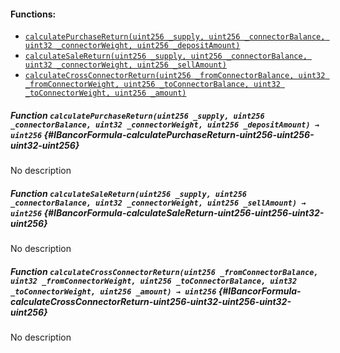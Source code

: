 

#### Functions:
- [`calculatePurchaseReturn(uint256 _supply, uint256 _connectorBalance, uint32 _connectorWeight, uint256 _depositAmount)`](#IBancorFormula-calculatePurchaseReturn-uint256-uint256-uint32-uint256)
- [`calculateSaleReturn(uint256 _supply, uint256 _connectorBalance, uint32 _connectorWeight, uint256 _sellAmount)`](#IBancorFormula-calculateSaleReturn-uint256-uint256-uint32-uint256)
- [`calculateCrossConnectorReturn(uint256 _fromConnectorBalance, uint32 _fromConnectorWeight, uint256 _toConnectorBalance, uint32 _toConnectorWeight, uint256 _amount)`](#IBancorFormula-calculateCrossConnectorReturn-uint256-uint32-uint256-uint32-uint256)


##### Function `calculatePurchaseReturn(uint256 _supply, uint256 _connectorBalance, uint32 _connectorWeight, uint256 _depositAmount) → uint256` {#IBancorFormula-calculatePurchaseReturn-uint256-uint256-uint32-uint256}
No description
##### Function `calculateSaleReturn(uint256 _supply, uint256 _connectorBalance, uint32 _connectorWeight, uint256 _sellAmount) → uint256` {#IBancorFormula-calculateSaleReturn-uint256-uint256-uint32-uint256}
No description
##### Function `calculateCrossConnectorReturn(uint256 _fromConnectorBalance, uint32 _fromConnectorWeight, uint256 _toConnectorBalance, uint32 _toConnectorWeight, uint256 _amount) → uint256` {#IBancorFormula-calculateCrossConnectorReturn-uint256-uint32-uint256-uint32-uint256}
No description

